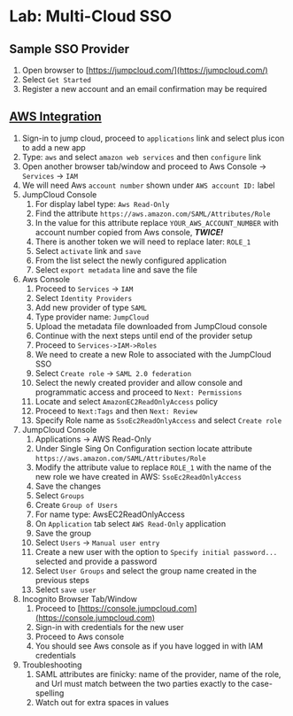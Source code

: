 # Lab: Multi-Cloud SSO

## Sample SSO Provider

1. Open browser to [https://jumpcloud.com/](https://jumpcloud.com/)
2. Select `Get Started`
3. Register a new account and an email confirmation may be required

## [AWS Integration](https://support.jumpcloud.com/support/s/article/single-sign-on-sso-with-amazon-aws-in-iam-2019-08-21-10-36-47)

1. Sign-in to jump cloud, proceed to `applications` link and select plus icon to add a new app
2. Type: `aws` and select `amazon web services` and then `configure` link
3. Open another browser tab/window and proceed to Aws Console -&gt; `Services` -&gt; `IAM`
4. We will need Aws `account number` shown under `AWS account ID:` label
5. JumpCloud Console
   1. For display label type: `Aws Read-Only`
   2. Find the attribute `https://aws.amazon.com/SAML/Attributes/Role`
   3. In the value for this attribute replace `YOUR_AWS_ACCOUNT_NUMBER` with account number copied from Aws console, _**TWICE!**_
   4. There is another token we will need to replace later: `ROLE_1`
   5. Select `activate` link and `save`
   6. From the list select the newly configured application
   7. Select `export metadata` line and save the file
6. Aws Console
   1. Proceed to `Services` -&gt; `IAM`
   2. Select `Identity Providers`
   3. Add new provider of type `SAML`
   4. Type provider name: `JumpCloud`
   5. Upload the metadata file downloaded from JumpCloud console
   6. Continue with the next steps until end of the provider setup
   7. Proceed to `Services->IAM->Roles`
   8. We need to create a new Role to associated with the JumpCloud SSO
   9. Select `Create role` -&gt; `SAML 2.0 federation`
   10. Select the newly created provider and allow console and programmatic access and proceed to `Next: Permissions`
   11. Locate and select `AmazonEC2ReadOnlyAccess` policy
   12. Proceed to `Next:Tags` and then `Next: Review`
   13. Specify Role name as `SsoEc2ReadOnlyAccess` and select `Create role`
7. JumpCloud Console 
   1. Applications -&gt; AWS Read-Only
   2. Under Single Sing On Configuration section locate attribute `https://aws.amazon.com/SAML/Attributes/Role`
   3. Modify the attribute value to replace `ROLE_1` with the name of the new role we have created in AWS: `SsoEc2ReadOnlyAccess`
   4. Save the changes
   5. Select `Groups`
   6. Create `Group of Users`
   7. For name type: AwsEC2ReadOnlyAccess
   8. On `Application` tab select `AWS Read-Only` application 
   9. Save the group
   10. Select `Users` -> `Manual user entry`
   11. Create a new user with the option to `Specify initial password...` selected and provide a password
   12. Select `User Groups` and select the group name created in the previous steps
   13. Select `save user`
8. Incognito Browser Tab/Window
   1. Proceed to [https://console.jumpcloud.com](https://console.jumpcloud.com)
   2. Sign-in with credentials for the new user
   3. Proceed to Aws console
   4. You should see Aws console as if you have logged in with IAM credentials
9. Troubleshooting
   1. SAML attributes are finicky: name of the provider, name of the role, and Url must match between the two parties exactly to the case-spelling
   2. Watch out for extra spaces in values

